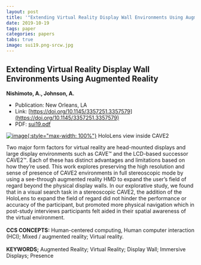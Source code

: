 ```yaml
---
layout: post
title: '"Extending Virtual Reality Display Wall Environments Using Augmented Reality"'
date: 2019-10-19
tags: paper
categories: papers
tabs: true
image: sui19.png-srcw.jpg
---
```


## Extending Virtual Reality Display Wall Environments Using Augmented Reality
**Nishimoto, A., Johnson, A.**
- Publication: New Orleans, LA
- Link: [https://doi.org/10.1145/3357251.3357579](https://doi.org/10.1145/3357251.3357579)
- PDF: [sui19.pdf](/documents/sui19.pdf)


[![image](https://www.evl.uic.edu/output/originals/sui19.png-srcw.jpg){:style="max-width: 100%"}](https://www.evl.uic.edu/output/originals/sui19.png-srcw.jpg)
HoloLens view inside CAVE2

Two major form factors for virtual reality are head-mounted displays and large display environments such as CAVE&trade; and the LCD-based successor CAVE2&trade;. Each of these has distinct advantages and limitations based on how they&rsquo;re used. This work explores preserving the high resolution and sense of presence of CAVE2 environments in full stereoscopic mode by using a see-through augmented reality HMD to expand the user&rsquo;s field of regard beyond the physical display walls. In our explorative study, we found that in a visual search task in a stereoscopic CAVE2, the addition of the HoloLens to expand the field of regard did not hinder the performance or accuracy of the participant, but promoted more physical navigation which in post-study interviews participants felt aided in their spatial awareness of the virtual environment.<br><br>
<strong>CCS CONCEPTS:</strong> Human-centered computing, Human computer interaction (HCI); Mixed / augmented reality; Virtual reality.<br><br>
<strong>KEYWORDS;</strong> Augmented Reality; Virtual Reality; Display Wall; Immersive Displays; Presence